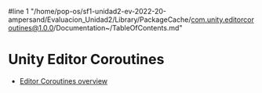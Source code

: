 #line 1 "/home/pop-os/sf1-unidad2-ev-2022-20-ampersand/Evaluacion_Unidad2/Library/PackageCache/com.unity.editorcoroutines@1.0.0/Documentation~/TableOfContents.md"
# Unity Editor Coroutines

* [Editor Coroutines overview](index)